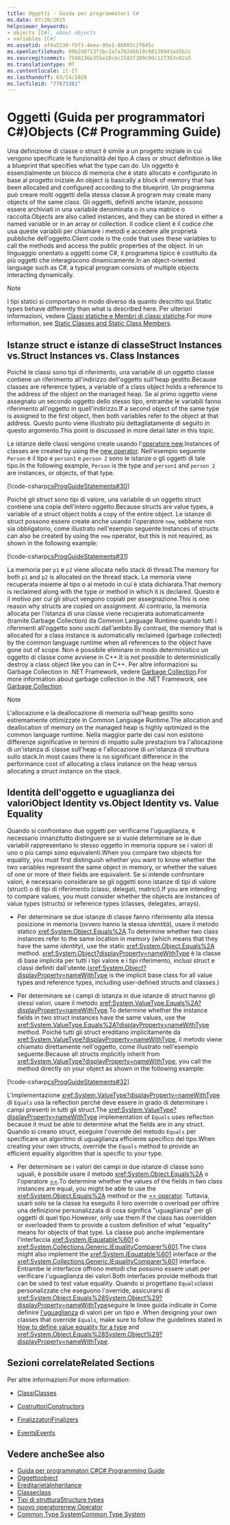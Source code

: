 ```yaml
---
title: Oggetti - Guida per programmatori C#
ms.date: 07/20/2015
helpviewer_keywords:
- objects [C#], about objects
- variables [C#]
ms.assetid: af4a5230-fbf3-4eea-95e1-8b883c2f845c
ms.openlocfilehash: 09b290713f3bc2a7a7824bb19c98138943ad5b2c
ms.sourcegitcommit: 7588136e355e10cbc2582f389c90c127363c02a5
ms.translationtype: MT
ms.contentlocale: it-IT
ms.lasthandoff: 03/14/2020
ms.locfileid: "77673381"
---
```

# <a name="objects-c-programming-guide"></a><span data-ttu-id="0ab58-102">Oggetti (Guida per programmatori C#)</span><span class="sxs-lookup"><span data-stu-id="0ab58-102">Objects (C# Programming Guide)</span></span>
<span data-ttu-id="0ab58-103">Una definizione di classe o struct è simile a un progetto iniziale in cui vengono specificate le funzionalità del tipo.</span><span class="sxs-lookup"><span data-stu-id="0ab58-103">A class or struct definition is like a blueprint that specifies what the type can do.</span></span> <span data-ttu-id="0ab58-104">Un oggetto è essenzialmente un blocco di memoria che è stato allocato e configurato in base al progetto iniziale.</span><span class="sxs-lookup"><span data-stu-id="0ab58-104">An object is basically a block of memory that has been allocated and configured according to the blueprint.</span></span> <span data-ttu-id="0ab58-105">Un programma può creare molti oggetti della stessa classe.</span><span class="sxs-lookup"><span data-stu-id="0ab58-105">A program may create many objects of the same class.</span></span> <span data-ttu-id="0ab58-106">Gli oggetti, definiti anche istanze, possono essere archiviati in una variabile denominata o in una matrice o raccolta.</span><span class="sxs-lookup"><span data-stu-id="0ab58-106">Objects are also called instances, and they can be stored in either a named variable or in an array or collection.</span></span> <span data-ttu-id="0ab58-107">Il codice client è il codice che usa queste variabili per chiamare i metodi e accedere alle proprietà pubbliche dell'oggetto.</span><span class="sxs-lookup"><span data-stu-id="0ab58-107">Client code is the code that uses these variables to call the methods and access the public properties of the object.</span></span> <span data-ttu-id="0ab58-108">In un linguaggio orientato a oggetti come C#, il programma tipico è costituito da più oggetti che interagiscono dinamicamente.</span><span class="sxs-lookup"><span data-stu-id="0ab58-108">In an object-oriented language such as C#, a typical program consists of multiple objects interacting dynamically.</span></span>  
  
> [!NOTE]
> <span data-ttu-id="0ab58-109">I tipi statici si comportano in modo diverso da quanto descritto qui.</span><span class="sxs-lookup"><span data-stu-id="0ab58-109">Static types behave differently than what is described here.</span></span> <span data-ttu-id="0ab58-110">Per ulteriori informazioni, vedere [Classi statiche e Membri di classi statiche](./static-classes-and-static-class-members.md).</span><span class="sxs-lookup"><span data-stu-id="0ab58-110">For more information, see [Static Classes and Static Class Members](./static-classes-and-static-class-members.md).</span></span>
  
## <a name="struct-instances-vs-class-instances"></a><span data-ttu-id="0ab58-111">Istanze struct e istanze di classeStruct Instances vs.</span><span class="sxs-lookup"><span data-stu-id="0ab58-111">Struct Instances vs. Class Instances</span></span>  
 <span data-ttu-id="0ab58-112">Poiché le classi sono tipi di riferimento, una variabile di un oggetto classe contiene un riferimento all'indirizzo dell'oggetto sull'heap gestito.</span><span class="sxs-lookup"><span data-stu-id="0ab58-112">Because classes are reference types, a variable of a class object holds a reference to the address of the object on the managed heap.</span></span> <span data-ttu-id="0ab58-113">Se al primo oggetto viene assegnato un secondo oggetto dello stesso tipo, entrambe le variabili fanno riferimento all'oggetto in quell'indirizzo.</span><span class="sxs-lookup"><span data-stu-id="0ab58-113">If a second object of the same type is assigned to the first object, then both variables refer to the object at that address.</span></span> <span data-ttu-id="0ab58-114">Questo punto viene illustrato più dettagliatamente di seguito in questo argomento.</span><span class="sxs-lookup"><span data-stu-id="0ab58-114">This point is discussed in more detail later in this topic.</span></span>  
  
 <span data-ttu-id="0ab58-115">Le istanze delle classi vengono create usando l'[operatore new](../../language-reference/operators/new-operator.md).</span><span class="sxs-lookup"><span data-stu-id="0ab58-115">Instances of classes are created by using the [new operator](../../language-reference/operators/new-operator.md).</span></span> <span data-ttu-id="0ab58-116">Nell'esempio seguente `Person` è il tipo e `person1` e `person 2` sono le istanze o gli oggetti di tale tipo.</span><span class="sxs-lookup"><span data-stu-id="0ab58-116">In the following example, `Person` is the type and `person1` and `person 2` are instances, or objects, of that type.</span></span>  
  
 [!code-csharp[csProgGuideStatements#30](~/samples/snippets/csharp/VS_Snippets_VBCSharp/csProgGuideStatements/CS/Statements.cs#30)]  
  
 <span data-ttu-id="0ab58-117">Poiché gli struct sono tipi di valore, una variabile di un oggetto struct contiene una copia dell'intero oggetto.</span><span class="sxs-lookup"><span data-stu-id="0ab58-117">Because structs are value types, a variable of a struct object holds a copy of the entire object.</span></span> <span data-ttu-id="0ab58-118">Le istanze di struct possono essere create anche usando l'operatore `new`, sebbene non sia obbligatorio, come illustrato nell'esempio seguente:</span><span class="sxs-lookup"><span data-stu-id="0ab58-118">Instances of structs can also be created by using the `new` operator, but this is not required, as shown in the following example:</span></span>  
  
 [!code-csharp[csProgGuideStatements#31](~/samples/snippets/csharp/VS_Snippets_VBCSharp/csProgGuideStatements/CS/Statements.cs#31)]  
  
 <span data-ttu-id="0ab58-119">La memoria per `p1` e `p2` viene allocata nello stack di thread.</span><span class="sxs-lookup"><span data-stu-id="0ab58-119">The memory for both `p1` and `p2` is allocated on the thread stack.</span></span> <span data-ttu-id="0ab58-120">La memoria viene recuperata insieme al tipo o al metodo in cui è stata dichiarata.</span><span class="sxs-lookup"><span data-stu-id="0ab58-120">That memory is reclaimed along with the type or method in which it is declared.</span></span> <span data-ttu-id="0ab58-121">Questo è il motivo per cui gli struct vengono copiati per assegnazione.</span><span class="sxs-lookup"><span data-stu-id="0ab58-121">This is one reason why structs are copied on assignment.</span></span> <span data-ttu-id="0ab58-122">Al contrario, la memoria allocata per l'istanza di una classe viene recuperata automaticamente (tramite Garbage Collection) da Common Language Runtime quando tutti i riferimenti all'oggetto sono usciti dall'ambito.</span><span class="sxs-lookup"><span data-stu-id="0ab58-122">By contrast, the memory that is allocated for a class instance is automatically reclaimed (garbage collected) by the common language runtime when all references to the object have gone out of scope.</span></span> <span data-ttu-id="0ab58-123">Non è possibile eliminare in modo deterministico un oggetto di classe come avviene in C++.</span><span class="sxs-lookup"><span data-stu-id="0ab58-123">It is not possible to deterministically destroy a class object like you can in C++.</span></span> <span data-ttu-id="0ab58-124">Per altre informazioni su Garbage Collection in .NET Framework, vedere [Garbage Collection](../../../standard/garbage-collection/index.md).</span><span class="sxs-lookup"><span data-stu-id="0ab58-124">For more information about garbage collection in the .NET Framework, see [Garbage Collection](../../../standard/garbage-collection/index.md).</span></span>  
  
> [!NOTE]
> <span data-ttu-id="0ab58-125">L'allocazione e la deallocazione di memoria sull'heap gestito sono estremamente ottimizzate in Common Language Runtime.</span><span class="sxs-lookup"><span data-stu-id="0ab58-125">The allocation and deallocation of memory on the managed heap is highly optimized in the common language runtime.</span></span> <span data-ttu-id="0ab58-126">Nella maggior parte dei casi non esistono differenze significative in termini di impatto sulle prestazioni tra l'allocazione di un'istanza di classe sull'heap e l'allocazione di un'istanza di struttura sullo stack.</span><span class="sxs-lookup"><span data-stu-id="0ab58-126">In most cases there is no significant difference in the performance cost of allocating a class instance on the heap versus allocating a struct instance on the stack.</span></span>
  
## <a name="object-identity-vs-value-equality"></a><span data-ttu-id="0ab58-127">Identità dell'oggetto e uguaglianza dei valoriObject Identity vs.</span><span class="sxs-lookup"><span data-stu-id="0ab58-127">Object Identity vs. Value Equality</span></span>  
 <span data-ttu-id="0ab58-128">Quando si confrontano due oggetti per verificarne l'uguaglianza, è necessario innanzitutto distinguere se si vuole determinare se le due variabili rappresentano lo stesso oggetto in memoria oppure se i valori di uno o più campi sono equivalenti.</span><span class="sxs-lookup"><span data-stu-id="0ab58-128">When you compare two objects for equality, you must first distinguish whether you want to know whether the two variables represent the same object in memory, or whether the values of one or more of their fields are equivalent.</span></span> <span data-ttu-id="0ab58-129">Se si intende confrontare valori, è necessario considerare se gli oggetti sono istanze di tipi di valore (struct) o di tipi di riferimento (classi, delegati, matrici).</span><span class="sxs-lookup"><span data-stu-id="0ab58-129">If you are intending to compare values, you must consider whether the objects are instances of value types (structs) or reference types (classes, delegates, arrays).</span></span>  
  
- <span data-ttu-id="0ab58-130">Per determinare se due istanze di classe fanno riferimento alla stessa posizione in memoria (ovvero hanno la stessa *identità*), usare il metodo statico <xref:System.Object.Equals%2A>.</span><span class="sxs-lookup"><span data-stu-id="0ab58-130">To determine whether two class instances refer to the same location in memory (which means that they have the same *identity*), use the static <xref:System.Object.Equals%2A> method.</span></span> <span data-ttu-id="0ab58-131"><xref:System.Object?displayProperty=nameWithType> è la classe di base implicita per tutti i tipi valore e i tipi riferimento, inclusi struct e classi definiti dall'utente.</span><span class="sxs-lookup"><span data-stu-id="0ab58-131">(<xref:System.Object?displayProperty=nameWithType> is the implicit base class for all value types and reference types, including user-defined structs and classes.)</span></span>  
  
- <span data-ttu-id="0ab58-132">Per determinare se i campi di istanza in due istanze di struct hanno gli stessi valori, usare il metodo <xref:System.ValueType.Equals%2A?displayProperty=nameWithType>.</span><span class="sxs-lookup"><span data-stu-id="0ab58-132">To determine whether the instance fields in two struct instances have the same values, use the <xref:System.ValueType.Equals%2A?displayProperty=nameWithType> method.</span></span> <span data-ttu-id="0ab58-133">Poiché tutti gli struct ereditano implicitamente da <xref:System.ValueType?displayProperty=nameWithType>, il metodo viene chiamato direttamente nell'oggetto, come illustrato nell'esempio seguente:</span><span class="sxs-lookup"><span data-stu-id="0ab58-133">Because all structs implicitly inherit from <xref:System.ValueType?displayProperty=nameWithType>, you call the method directly on your object as shown in the following example:</span></span>  
  
 [!code-csharp[csProgGuideStatements#32](~/samples/snippets/csharp/VS_Snippets_VBCSharp/csProgGuideStatements/CS/Statements.cs#32)]  
  
 <span data-ttu-id="0ab58-134">L'implementazione <xref:System.ValueType?displayProperty=nameWithType> di `Equals` usa la reflection perché deve essere in grado di determinare i campi presenti in tutti gli struct.</span><span class="sxs-lookup"><span data-stu-id="0ab58-134">The <xref:System.ValueType?displayProperty=nameWithType> implementation of `Equals` uses reflection because it must be able to determine what the fields are in any struct.</span></span> <span data-ttu-id="0ab58-135">Quando si creano struct, eseguire l'override del metodo `Equals` per specificare un algoritmo di uguaglianza efficiente specifico del tipo.</span><span class="sxs-lookup"><span data-stu-id="0ab58-135">When creating your own structs, override the `Equals` method to provide an efficient equality algorithm that is specific to your type.</span></span>  
  
- <span data-ttu-id="0ab58-136">Per determinare se i valori dei campi in due istanze di classe sono uguali, è possibile usare il metodo <xref:System.Object.Equals%2A> o l'operatore [==](../../language-reference/operators/equality-operators.md#equality-operator-).</span><span class="sxs-lookup"><span data-stu-id="0ab58-136">To determine whether the values of the fields in two class instances are equal, you might be able to use the <xref:System.Object.Equals%2A> method or the [== operator](../../language-reference/operators/equality-operators.md#equality-operator-).</span></span> <span data-ttu-id="0ab58-137">Tuttavia, usarli solo se la classe ha eseguito il loro override o overload per offrire una definizione personalizzata di cosa significa "uguaglianza" per gli oggetti di quel tipo.</span><span class="sxs-lookup"><span data-stu-id="0ab58-137">However, only use them if the class has overridden or overloaded them to provide a custom definition of what "equality" means for objects of that type.</span></span> <span data-ttu-id="0ab58-138">La classe può anche implementare l'interfaccia <xref:System.IEquatable%601> o <xref:System.Collections.Generic.IEqualityComparer%601>.</span><span class="sxs-lookup"><span data-stu-id="0ab58-138">The class might also implement the <xref:System.IEquatable%601> interface or the <xref:System.Collections.Generic.IEqualityComparer%601> interface.</span></span> <span data-ttu-id="0ab58-139">Entrambe le interfacce offrono metodi che possono essere usati per verificare l'uguaglianza dei valori.</span><span class="sxs-lookup"><span data-stu-id="0ab58-139">Both interfaces provide methods that can be used to test value equality.</span></span> <span data-ttu-id="0ab58-140">Quando si progettano `Equals`classi personalizzate che eseguono l'override, assicurarsi di <xref:System.Object.Equals%28System.Object%29?displayProperty=nameWithType>seguire le linee guida indicate in Come definire [l'uguaglianza](../statements-expressions-operators/how-to-define-value-equality-for-a-type.md) di valori per un tipo e .</span><span class="sxs-lookup"><span data-stu-id="0ab58-140">When designing your own classes that override `Equals`, make sure to follow the guidelines stated in [How to define value equality for a type](../statements-expressions-operators/how-to-define-value-equality-for-a-type.md) and <xref:System.Object.Equals%28System.Object%29?displayProperty=nameWithType>.</span></span>
  
## <a name="related-sections"></a><span data-ttu-id="0ab58-141">Sezioni correlate</span><span class="sxs-lookup"><span data-stu-id="0ab58-141">Related Sections</span></span>  
 <span data-ttu-id="0ab58-142">Per altre informazioni:</span><span class="sxs-lookup"><span data-stu-id="0ab58-142">For more information:</span></span>  
  
- [<span data-ttu-id="0ab58-143">Classi</span><span class="sxs-lookup"><span data-stu-id="0ab58-143">Classes</span></span>](./classes.md)  
  
- [<span data-ttu-id="0ab58-144">Costruttori</span><span class="sxs-lookup"><span data-stu-id="0ab58-144">Constructors</span></span>](./constructors.md)  
  
- [<span data-ttu-id="0ab58-145">Finalizzatori</span><span class="sxs-lookup"><span data-stu-id="0ab58-145">Finalizers</span></span>](./destructors.md)  
  
- [<span data-ttu-id="0ab58-146">Events</span><span class="sxs-lookup"><span data-stu-id="0ab58-146">Events</span></span>](../events/index.md)  
  
## <a name="see-also"></a><span data-ttu-id="0ab58-147">Vedere anche</span><span class="sxs-lookup"><span data-stu-id="0ab58-147">See also</span></span>

- [<span data-ttu-id="0ab58-148">Guida per programmatori C#</span><span class="sxs-lookup"><span data-stu-id="0ab58-148">C# Programming Guide</span></span>](../index.md)
- [<span data-ttu-id="0ab58-149">Oggetto</span><span class="sxs-lookup"><span data-stu-id="0ab58-149">object</span></span>](../../language-reference/builtin-types/reference-types.md)
- [<span data-ttu-id="0ab58-150">Ereditarietà</span><span class="sxs-lookup"><span data-stu-id="0ab58-150">Inheritance</span></span>](./inheritance.md)
- [<span data-ttu-id="0ab58-151">Classe</span><span class="sxs-lookup"><span data-stu-id="0ab58-151">class</span></span>](../../language-reference/keywords/class.md)
- [<span data-ttu-id="0ab58-152">Tipi di struttura</span><span class="sxs-lookup"><span data-stu-id="0ab58-152">Structure types</span></span>](../../language-reference/builtin-types/struct.md)
- [<span data-ttu-id="0ab58-153">nuovo operatore</span><span class="sxs-lookup"><span data-stu-id="0ab58-153">new Operator</span></span>](../../language-reference/operators/new-operator.md)
- [<span data-ttu-id="0ab58-154">Common Type System</span><span class="sxs-lookup"><span data-stu-id="0ab58-154">Common Type System</span></span>](../../../standard/base-types/common-type-system.md)
